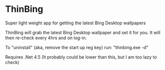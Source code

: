 # ThinBing
Super light weight app for getting the latest Bing Desktop wallpapers

ThinBing will grab the latest Bing Desktop wallpaper and set it for you. It will then re-check every 4hrs and on log-in.

To "uninstall" (aka, remove the start up reg key) run: "thinbing.exe -d"

Requires .Net 4.5 (It probably could be lower than this, but I am too lazy to check)
